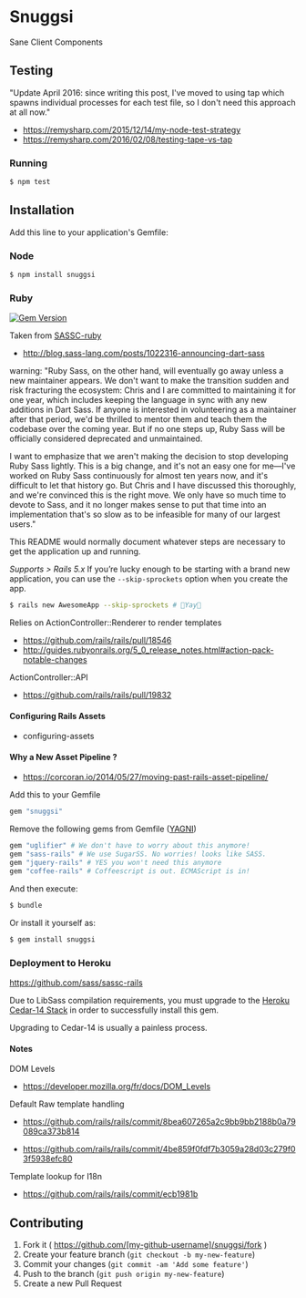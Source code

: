 # Snuggsi
Sane Client Components

## Testing
"Update April 2016: since writing this post, I've moved to using tap which spawns individual processes for each test file, so I don't need this approach at all now."

- https://remysharp.com/2015/12/14/my-node-test-strategy
- https://remysharp.com/2016/02/08/testing-tape-vs-tap

### Running
```bash
$ npm test
```

## Installation

Add this line to your application's Gemfile:

### Node
```bash
$ npm install snuggsi
```

### Ruby
[![Gem Version](https://badge.fury.io/rb/snuggsi.svg)](http://badge.fury.io/rb/snuggsi)

Taken from [SASSC-ruby](https://github.com/sass/sassc-ruby)
  - http://blog.sass-lang.com/posts/1022316-announcing-dart-sass

warning: "Ruby Sass, on the other hand, will eventually go away unless a new maintainer appears. We don't want to make the transition sudden and risk fracturing the ecosystem: Chris and I are committed to maintaining it for one year, which includes keeping the language in sync with any new additions in Dart Sass. If anyone is interested in volunteering as a maintainer after that period, we'd be thrilled to mentor them and teach them the codebase over the coming year. But if no one steps up, Ruby Sass will be officially considered deprecated and unmaintained.

I want to emphasize that we aren't making the decision to stop developing Ruby Sass lightly. This is a big change, and it's not an easy one for me—I've worked on Ruby Sass continuously for almost ten years now, and it's difficult to let that history go. But Chris and I have discussed this thoroughly, and we're convinced this is the right move. We only have so much time to devote to Sass, and it no longer makes sense to put that time into an implementation that's so slow as to be infeasible for many of our largest users."

This README would normally document whatever steps are necessary to get the
application up and running.

_Supports > Rails 5.x_
If you’re lucky enough to be starting with a brand new application, you can use the `--skip-sprockets` option when you create the app.

```bash
$ rails new AwesomeApp --skip-sprockets # 🎉Yay🎉
```

Relies on ActionController::Renderer to render templates
  - https://github.com/rails/rails/pull/18546
  - http://guides.rubyonrails.org/5_0_release_notes.html#action-pack-notable-changes

ActionController::API
  - https://github.com/rails/rails/pull/19832

#### Configuring Rails Assets
  - configuring-assets

#### Why a New Asset Pipeline ?
  - https://corcoran.io/2014/05/27/moving-past-rails-asset-pipeline/

Add this to your Gemfile
```ruby
gem "snuggsi"
```

Remove the following gems from Gemfile ([YAGNI](https://en.wikipedia.org/wiki/You_aren't_gonna_need_it))
```ruby
gem "uglifier" # We don't have to worry about this anymore!
gem "sass-rails" # We use SugarSS. No worries! looks like SASS.
gem "jquery-rails" # YES you won't need this anymore
gem "coffee-rails" # Coffeescript is out. ECMAScript is in!
```

And then execute:
```bash
$ bundle
```

Or install it yourself as:
```bash
$ gem install snuggsi
```

### Deployment to Heroku
https://github.com/sass/sassc-rails

Due to LibSass compilation requirements, you must upgrade to the
[Heroku Cedar-14 Stack](https://devcenter.heroku.com/articles/cedar-14-migration)
in order to successfully install this gem.

Upgrading to Cedar-14 is usually a painless process.


#### Notes
DOM Levels
  - https://developer.mozilla.org/fr/docs/DOM_Levels

Default Raw template handling
  - https://github.com/rails/rails/commit/8bea607265a2c9bb9bb2188b0a79089ca373b814

  - https://github.com/rails/rails/commit/4be859f0fdf7b3059a28d03c279f03f5938efc80

Template lookup for I18n
  - https://github.com/rails/rails/commit/ecb1981b

## Contributing

1. Fork it ( https://github.com/[my-github-username]/snuggsi/fork )
2. Create your feature branch (`git checkout -b my-new-feature`)
3. Commit your changes (`git commit -am 'Add some feature'`)
4. Push to the branch (`git push origin my-new-feature`)
5. Create a new Pull Request
